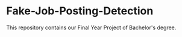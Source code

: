 # Fake-Job-Posting-Detection
This repository contains our Final Year Project of Bachelor's degree. 
